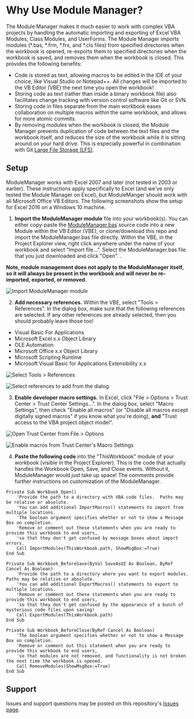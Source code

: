 # Why Use Module Manager?

The Module Manager makes it much easier to work with complex VBA projects by handling the automatic importing and exporting of Excel VBA Modules, Class Modules, and UserForms.  The Module Manager imports modules (*.bas, *.frm, *.frx, and *.cls files) from specified directories when the workbook is opened, re-exports them to specified directories when the workbook is saved, and removes them when the workbook is closed.  This provides the following benefits:
* Code is stored as text, allowing macros to be edited in the IDE of your choice, like Visual Studio or Notepad++.  All changes will be imported to the VB Editor (VBE) the next time you open the workbook!
* Storing code as text (rather than inside a binary workbook file) also facilitates change tracking with version control software like Git or SVN.
* Storing code in files separate from the main workbook eases collaboration on multiple macros within the same workbook, and allows for more atomic commits.
* By removing modules when the workbook is closed, the Module Manager prevents duplication of code between the text files and the workbook itself, and reduces the size of the workbook while it is sitting around on your hard drive.  This is especially powerful in combination with Git [Large File Storage (LFS)](https://git-lfs.github.com/).

## Setup
ModuleManager works with Excel 2007 and later (not tested in 2003 or earlier).  These instructions apply specifically to Excel (and we've only tested the Module Manager on Excel), but ModuleManger should work with all Microsoft Office VB Editors.  The following screenshots show the setup for Excel 2016 on a Windows 10 machine.

1. __Import the ModuleManager module__ file into your workbook(s).  You can either copy-paste the [ModuleManager.bas](ModuleManager.bas) source code into a new Module within the VB Editor (VBE), or clone/download this repo and import the ModuleManager.bas file directly.  Within the VBE, in the Project Explorer view, right click anywhere under the name of your workbook and select "Import file...".  Select the ModuleManager.bas file that you just downloaded and click "Open". .

**Note, module management does not apply to the ModuleManager itself, so it will always be present in the workbook and will never be re-imported, exported, or removed.**

![Import ModuleManager module](screenshots/import-module-manager.png)

2. __Add necessary references.__  Within the VBE, select "Tools > References".  In the dialog box, make sure that the following references are selected.  If any other references are already selected, then you should probably leave those too!
 * Visual Basic For Applications
 * Microsoft Excel x.x Object Library
 * OLE Automation
 * Microsoft Office x.x Object Library
 * Microsoft Scripting Runtime
 * Microsoft Visual Basic for Applications Extensibility x.x  

![Select Tools > References](screenshots/references-menu.png)  

![Select references to add from the dialog](screenshots/references-dialog.png)

3. __Enable developer macro settings.__  In Excel, click "File > Options > Trust Center > Trust Center Settings...".  In the dialog box, select "Macro Settings", then check "Enable all macros" (or "Disable all macros except digitally signed macros" if you know what you're doing), __and__ "Trust access to the VBA project object model".  

![Open Trust Center from File > Options](screenshots/macro-security-trust-center.png)  

![Enable macros from Trust Center's Macro Settings](screenshots/macro-security-trust-center-settings.png)

4. __Paste the following code__ into the "ThisWorkbook" module of your workbook (visible in the Project Explorer).  This is the code that actually handles the Workbook Open, Save, and Close events.  Without it, ModuleManager would just take up space!  The comments provide further instructions on customization of the ModuleManager.

```vbnet
Private Sub Workbook_Open()
    'Provide the path to a directory with VBA code files.  Paths may be relative or absolute.
    'You can add additional ImportMacros() statements to import from multiple locations.
    'The boolean argument specifies whether or not to show a Message Box on completion.
    'Remove or comment out these statements when you are ready to provide this workbook to end users,
    'so that they don't get confused by message boxes about import errors.
    Call ImportModules(ThisWorkbook.path, ShowMsgBox:=True)
End Sub

Private Sub Workbook_BeforeSave(ByVal SaveAsUI As Boolean, ByRef Cancel As Boolean)
    'Provide the path to a directory where you want to export modules.  Paths may be relative or absolute.
    'You can add additional ExportMacros() statements to export to multiple locations.
    'Remove or comment out these statements when you are ready to provide this workbook to end users,
    'so that they don't get confused by the appearance of a bunch of mysterious code files upon saving!
    Call ExportModules(ThisWorkbook.path)
End Sub

Private Sub Workbook_BeforeClose(ByRef Cancel As Boolean)
    'The boolean argument specifies whether or not to show a Message Box on completion.
    'Remove or comment out this statement when you are ready to provide this workbook to end users,
    'so that modules are not removed, and functionality is not broken the next time the workbook is opened.
    Call RemoveModules(ShowMsgBox:=True)
End Sub
```

## Support
Issues and support questions may be posted on this repository's [Issues page](https://github.com/DanwareCreations/VbaModuleManager/issues).
